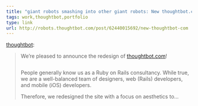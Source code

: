 ```yaml
---
title: "giant robots smashing into other giant robots: New thoughtbot.com"
tags: work,thoughtbot,portfolio
type: link
url: http://robots.thoughtbot.com/post/62440015692/new-thoughtbot-com
---
```

<p><a class="tumblr_blog" href="http://robots.thoughtbot.com/post/62440015692/new-thoughtbot-com">thoughtbot</a>:</p>

<blockquote>
<p>We’re pleased to announce the redesign of <a href="http://thoughtbot.com">thoughtbot.com</a>!</p>
<p><a href="http://thoughtbot.com"><img alt="" src="http://media.tumblr.com/d737a598e2e24263e45d08b938fbf9e0/tumblr_inline_mtsodp5C4p1qz5x9p.png"/></a></p>
<p>People generally know us as a Ruby on Rails consultancy. While true, we are a well-balanced team of designers, web (Rails) developers, and mobile (iOS) developers.</p>
<p>Therefore, we redesigned the site with a focus on aesthetics to&#8230;</p>
</blockquote>
